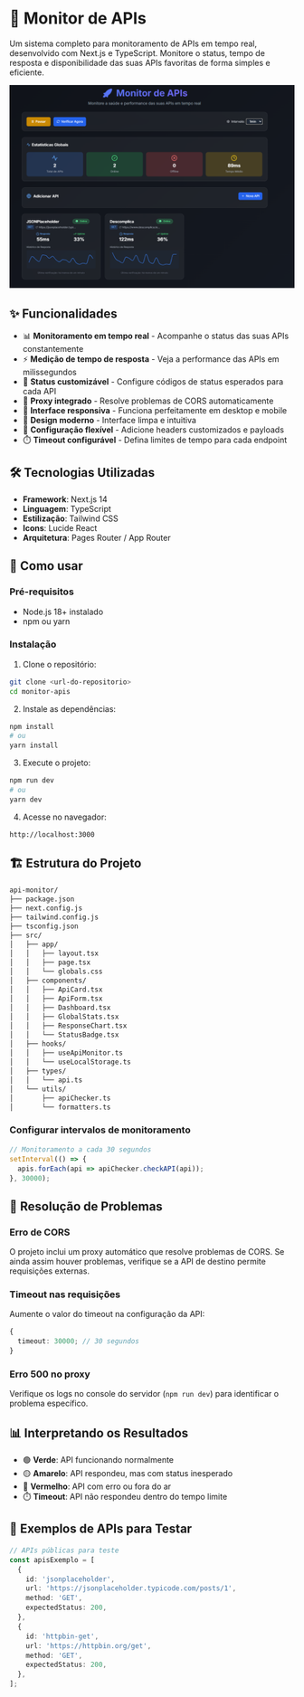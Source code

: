 # 🚀 Monitor de APIs

Um sistema completo para monitoramento de APIs em tempo real, desenvolvido com Next.js e TypeScript. Monitore o status, tempo de resposta e disponibilidade das suas APIs favoritas de forma simples e eficiente.

![alt text](image.png)

## ✨ Funcionalidades

- 📊 **Monitoramento em tempo real** - Acompanhe o status das suas APIs constantemente
- ⚡ **Medição de tempo de resposta** - Veja a performance das APIs em milissegundos
- 🎯 **Status customizável** - Configure códigos de status esperados para cada API
- 🔄 **Proxy integrado** - Resolve problemas de CORS automaticamente
- 📱 **Interface responsiva** - Funciona perfeitamente em desktop e mobile
- 🎨 **Design moderno** - Interface limpa e intuitiva
- 🔧 **Configuração flexível** - Adicione headers customizados e payloads
- ⏱️ **Timeout configurável** - Defina limites de tempo para cada endpoint

## 🛠️ Tecnologias Utilizadas

- **Framework**: Next.js 14
- **Linguagem**: TypeScript
- **Estilização**: Tailwind CSS
- **Icons**: Lucide React
- **Arquitetura**: Pages Router / App Router

## 🚀 Como usar

### Pré-requisitos

- Node.js 18+ instalado
- npm ou yarn

### Instalação

1. Clone o repositório:

```bash
git clone <url-do-repositorio>
cd monitor-apis
```

2. Instale as dependências:

```bash
npm install
# ou
yarn install
```

3. Execute o projeto:

```bash
npm run dev
# ou
yarn dev
```

4. Acesse no navegador:

```
http://localhost:3000
```

## 🏗️ Estrutura do Projeto

```
api-monitor/
├── package.json
├── next.config.js
├── tailwind.config.js
├── tsconfig.json
├── src/
│   ├── app/
│   │   ├── layout.tsx
│   │   ├── page.tsx
│   │   └── globals.css
│   ├── components/
│   │   ├── ApiCard.tsx
│   │   ├── ApiForm.tsx
│   │   ├── Dashboard.tsx
│   │   ├── GlobalStats.tsx
│   │   ├── ResponseChart.tsx
│   │   └── StatusBadge.tsx
│   ├── hooks/
│   │   ├── useApiMonitor.ts
│   │   └── useLocalStorage.ts
│   ├── types/
│   │   └── api.ts
│   └── utils/
│       ├── apiChecker.ts
│       └── formatters.ts
```

### Configurar intervalos de monitoramento

```typescript
// Monitoramento a cada 30 segundos
setInterval(() => {
  apis.forEach(api => apiChecker.checkAPI(api));
}, 30000);
```

## 🐛 Resolução de Problemas

### Erro de CORS

O projeto inclui um proxy automático que resolve problemas de CORS. Se ainda assim houver problemas, verifique se a API de destino permite requisições externas.

### Timeout nas requisições

Aumente o valor do timeout na configuração da API:

```typescript
{
  timeout: 30000; // 30 segundos
}
```

### Erro 500 no proxy

Verifique os logs no console do servidor (`npm run dev`) para identificar o problema específico.

## 📊 Interpretando os Resultados

- 🟢 **Verde**: API funcionando normalmente
- 🟡 **Amarelo**: API respondeu, mas com status inesperado
- 🔴 **Vermelho**: API com erro ou fora do ar
- ⏱️ **Timeout**: API não respondeu dentro do tempo limite

## 📝 Exemplos de APIs para Testar

```typescript
// APIs públicas para teste
const apisExemplo = [
  {
    id: 'jsonplaceholder',
    url: 'https://jsonplaceholder.typicode.com/posts/1',
    method: 'GET',
    expectedStatus: 200,
  },
  {
    id: 'httpbin-get',
    url: 'https://httpbin.org/get',
    method: 'GET',
    expectedStatus: 200,
  },
];
```
